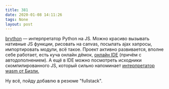 ```yaml
---
title: 381
date: 2020-01-08 14:11:26
tags: None
layout: post
---
```


[brython](http://www.brython.info/index.html) — интерпретатор Python на JS. Можно красиво вызывать нативные JS функции, рисовать на canvas, посылать ajax хапросы, импортировать модули, всё такое. Проект активно развивается, вполне себе работает, есть куча онлайн дёмок, [онлайн IDE](http://www.brython.info/tests/editor.html?lang=en) (причём с автодополнением).  А ещё в IDE можно посмотреть исходники скомпилированного JS, который сильно напоминает [интерпретатор wasm от Бизли.](https://t.me/itgram_channel/378)

Ну всё, пойду добавлю в резюме "fullstack".
